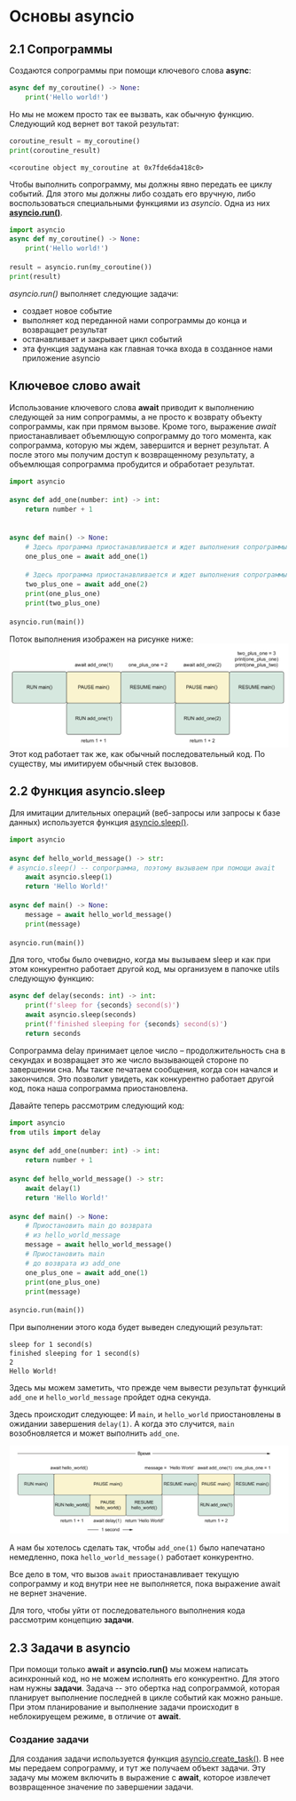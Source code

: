 # Основы asyncio

## 2.1 Сопрограммы
Создаются сопрограммы при помощи ключевого слова **async**:

```python
async def my_coroutine() -> None:  
    print('Hello world!')
```

Но мы не можем просто так ее вызвать, как обычную функцию. Следующий код вернет вот такой результат:
```python
coroutine_result = my_coroutine()
print(coroutine_result)
```

```console
<coroutine object my_coroutine at 0x7fde6da418c0>
```

Чтобы выполнить сопрограмму, мы должны явно передать ее циклу событий.
Для этого мы должны либо создать его вручную, либо воспользоваться специальными функциями из *asyncio*. Одна из них [**asyncio.run()**](https://docs.python.org/3/library/asyncio-runner.html#asyncio.run).
```python
import asyncio  
async def my_coroutine() -> None:  
	print('Hello world!')  
  
result = asyncio.run(my_coroutine())  
print(result)
```

*asyncio.run()* выполняет следующие задачи:
* создает новое событие
* выполняет код переданной нами сопрограммы до конца и возвращает результат
* останавливает и закрывает цикл событий
* эта функция задумана как главная точка входа в созданное нами приложение asyncio

## Ключевое слово **await**
Использование ключевого слова **await** приводит к выполнению следующей за ним сопрограммы, а не просто к возврату объекту сопрограммы, как при  прямом вызове. Кроме того, выражение *await* приостанавливает объемлющую сопрограмму до того момента, как сопрограмма, которую мы ждем, завершится и вернет результат.
А после этого мы получим доступ к возвращенному результату, а объемлющая сопрограмма пробудится и обработает результат.

```python
import asyncio  
  
async def add_one(number: int) -> int:  
	return number + 1  
  
  
async def main() -> None:  
	# Здесь программа приостанавливается и ждет выполнения сопрограммы add_one(1)  
	one_plus_one = await add_one(1)  
  
	# Здесь программа приостанавливается и ждет выполнения сопрограммы add_one(2)  
	two_plus_one = await add_one(2)  
	print(one_plus_one)  
	print(two_plus_one)  

asyncio.run(main())
```

Поток выполнения изображен на рисунке ниже:
![image_1](../images/chapter_2/image_1.png)
Этот код работает так же, как обычный последовательный код. По
существу, мы имитируем обычный стек вызовов.

## 2.2 Функция asyncio.sleep

Для имитации длительных операций (веб-запросы или запросы к базе данных) используется функция [asyncio.sleep()](https://docs.python.org/3/library/asyncio-task.html#asyncio.sleep).

```python
import asyncio  
  
async def hello_world_message() -> str:  
# asyncio.sleep() -- сопрограмма, поэтому вызываем при помощи await  
	await asyncio.sleep(1)  
	return 'Hello World!'  
  
async def main() -> None:  
	message = await hello_world_message()  
	print(message)  
  
asyncio.run(main())
```  


Для того, чтобы было очевидно, когда мы вызываем sleep и как при этом конкурентно работает другой код, мы организуем в папочке utils следующую функцию:

```python
async def delay(seconds: int) -> int:  
	print(f'sleep for {seconds} second(s)')  
	await asyncio.sleep(seconds)  
	print(f'finished sleeping for {seconds} second(s)')  
	return seconds
```

Сопрограмма delay принимает целое число – продолжительность сна в секундах и возвращает это же число вызывающей стороне по завершении сна. Мы также печатаем сообщения, когда сон начался и закончился. Это позволит увидеть, как конкурентно работает другой код, пока наша сопрограмма приостановлена. 

Давайте теперь рассмотрим следующий код:

```python
import asyncio  
from utils import delay  
  
async def add_one(number: int) -> int:  
	return number + 1  
  
async def hello_world_message() -> str:  
	await delay(1)  
	return 'Hello World!'  
  
async def main() -> None:  
	# Приостановить main до возврата  
	# из hello_world_message  
	message = await hello_world_message()  
	# Приостановить main  
	# до возврата из add_one  
	one_plus_one = await add_one(1)  
	print(one_plus_one)  
	print(message)  
  
asyncio.run(main())
```
При выполнении этого кода будет выведен следующий результат:

```console
sleep for 1 second(s)
finished sleeping for 1 second(s)
2
Hello World!
```

Здесь мы можем заметить, что прежде чем вывести результат функций `add_one` и `hello_world_message` пройдет одна секунда.

Здесь происходит следующее:
И `main`, и `hello_world` приостановлены в ожидании завершения `delay(1)`. А когда это случится, `main` возобновляется и может выполнить `add_one`.

![image_2](../images/chapter_2/image_2.png)

А нам бы хотелось сделать так, чтобы `add_one(1)` было напечатано немедленно, пока `hello_world_message()` работает конкурентно.

Все дело в том, что вызов `await` приостанавливает текущую сопрограмму и код внутри нее не выполняется, пока выражение await не вернет значение.

Для того, чтобы уйти от последовательного выполнения кода рассмотрим концепцию **задачи**. 

## 2.3 Задачи в asyncio

При помощи только **await** и **asyncio.run()** мы можем написать асинхронный код, но не можем исполнять его конкурентно. Для этого нам нужны **задачи**.
Задача -- это обертка над сопрограммой, которая планирует выполнение последней в цикле событий как можно раньше. При этом планирование и выполнение задачи происходит в неблокируещем режиме, в отличие от **await**. 

### Создание задачи

Для создания задачи используется функция [asyncio.create_task()](https://docs.python.org/3/library/asyncio-task.html#asyncio.create_task).
В нее мы передаем сопрограмму, и тут же получаем объект задачи. Эту задачу мы можем включить в выражение с **await**, которое извлечет возвращенное значение по завершении задачи.

